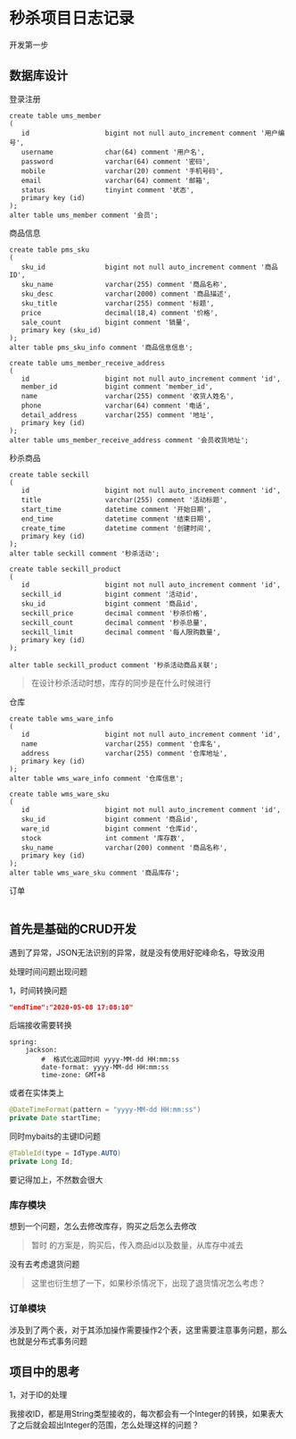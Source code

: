 # 秒杀项目日志记录

开发第一步

## 数据库设计

登录注册

```mysql
create table ums_member
(
   id                   bigint not null auto_increment comment '用户编号',
   username             char(64) comment '用户名',
   password             varchar(64) comment '密码',
   mobile               varchar(20) comment '手机号码',
   email                varchar(64) comment '邮箱',
   status               tinyint comment '状态',
   primary key (id)
);
alter table ums_member comment '会员';
```

商品信息

```mysql
create table pms_sku
(
   sku_id               bigint not null auto_increment comment '商品ID',
   sku_name             varchar(255) comment '商品名称',
   sku_desc             varchar(2000) comment '商品描述',
   sku_title            varchar(255) comment '标题',
   price                decimal(18,4) comment '价格',
   sale_count           bigint comment '销量',
   primary key (sku_id)
);
alter table pms_sku_info comment '商品信息信息';

create table ums_member_receive_address
(
   id                   bigint not null auto_increment comment 'id',
   member_id            bigint comment 'member_id',
   name                 varchar(255) comment '收货人姓名',
   phone                varchar(64) comment '电话',
   detail_address       varchar(255) comment '地址',
   primary key (id)
);
alter table ums_member_receive_address comment '会员收货地址';
```



秒杀商品

```mysql
create table seckill
(
   id                   bigint not null auto_increment comment 'id',
   title                varchar(255) comment '活动标题',
   start_time           datetime comment '开始日期',
   end_time             datetime comment '结束日期',
   create_time          datetime comment '创建时间',
   primary key (id)
);
alter table seckill comment '秒杀活动';

create table seckill_product
(
   id                   bigint not null auto_increment comment 'id',
   seckill_id           bigint comment '活动id',
   sku_id               bigint comment '商品id',
   seckill_price        decimal comment '秒杀价格',
   seckill_count        decimal comment '秒杀总量',
   seckill_limit        decimal comment '每人限购数量',
   primary key (id)
);

alter table seckill_product comment '秒杀活动商品关联';
```

> 在设计秒杀活动时想，库存的同步是在什么时候进行



仓库

```mysql
create table wms_ware_info
(
   id                   bigint not null auto_increment comment 'id',
   name                 varchar(255) comment '仓库名',
   address              varchar(255) comment '仓库地址',
   primary key (id)
);
alter table wms_ware_info comment '仓库信息';

create table wms_ware_sku
(
   id                   bigint not null auto_increment comment 'id',
   sku_id               bigint comment '商品id',
   ware_id              bigint comment '仓库id',
   stock                int comment '库存数',
   sku_name             varchar(200) comment '商品名称',
   primary key (id)
);
alter table wms_ware_sku comment '商品库存';
```

订单

```

```





## 首先是基础的CRUD开发



遇到了异常，JSON无法识别的异常，就是没有使用好驼峰命名，导致没用



处理时间问题出现问题

1，时间转换问题

```json
"endTime":"2020-05-08 17:08:10"
```

后端接收需要转换

```properties
spring:
    jackson:
        #  格式化返回时间 yyyy-MM-dd HH:mm:ss
        date-format: yyyy-MM-dd HH:mm:ss
        time-zone: GMT+8
```

或者在实体类上

```java
@DateTimeFormat(pattern = "yyyy-MM-dd HH:mm:ss")
private Date startTime;
```

同时mybaits的主键ID问题

```java
@TableId(type = IdType.AUTO)
private Long Id;
```

要记得加上，不然数会很大





### 库存模块

想到一个问题，怎么去修改库存，购买之后怎么去修改

> 暂时 的方案是，购买后，传入商品id以及数量，从库存中减去

没有去考虑退货问题

> 这里也衍生想了一下，如果秒杀情况下，出现了退货情况怎么考虑？



### 订单模块

涉及到了两个表，对于其添加操作需要操作2个表，这里需要注意事务问题，那么也就是分布式事务问题





## 项目中的思考

1，对于ID的处理

我接收ID，都是用String类型接收的，每次都会有一个Integer的转换，如果表大了之后就会超出Integer的范围，怎么处理这样的问题？
